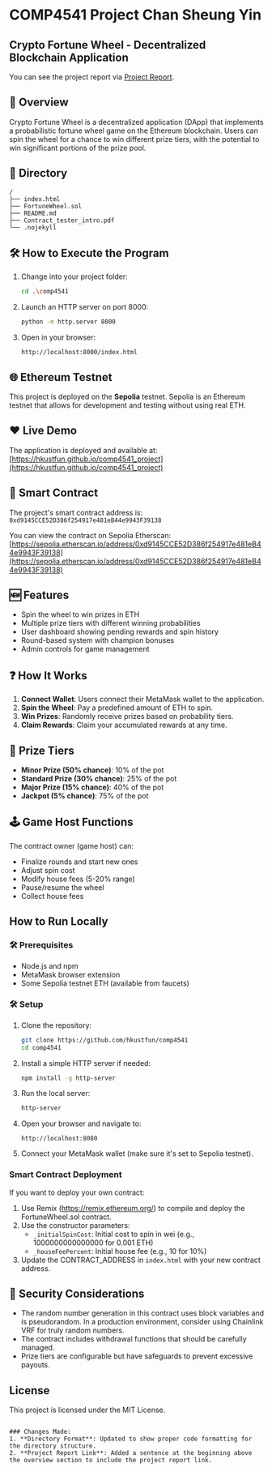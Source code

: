 # COMP4541 Project Chan Sheung Yin
## Crypto Fortune Wheel - Decentralized Blockchain Application

You can see the project report via [Project Report](https://github.com/yuuki321/comp4541_project/blob/master/Project_Report.pdf).

## 🚀 Overview
Crypto Fortune Wheel is a decentralized application (DApp) that implements a probabilistic fortune wheel game on the Ethereum blockchain. Users can spin the wheel for a chance to win different prize tiers, with the potential to win significant portions of the prize pool.

## 🔑 Directory
```
/
├── index.html
├── FortuneWheel.sol
├── README.md
├── Contract_tester_intro.pdf
└── .nojekyll
```

## 🛠 How to Execute the Program
1. Change into your project folder:
   ```bash
   cd .\comp4541
   ```
2. Launch an HTTP server on port 8000:
   ```bash
   python -m http.server 8000
   ```
3. Open in your browser:
   ```
   http://localhost:8000/index.html
   ```

## 🌐 Ethereum Testnet
This project is deployed on the **Sepolia** testnet. Sepolia is an Ethereum testnet that allows for development and testing without using real ETH.

## ❤️ Live Demo
The application is deployed and available at: [https://hkustfun.github.io/comp4541_project](https://hkustfun.github.io/comp4541_project)

## 📝 Smart Contract
The project's smart contract address is: `0xd9145CCE52D386f254917e481eB44e9943F39138`

You can view the contract on Sepolia Etherscan: [https://sepolia.etherscan.io/address/0xd9145CCE52D386f254917e481eB44e9943F39138](https://sepolia.etherscan.io/address/0xd9145CCE52D386f254917e481eB44e9943F39138)

## 🆕 Features
- Spin the wheel to win prizes in ETH
- Multiple prize tiers with different winning probabilities
- User dashboard showing pending rewards and spin history
- Round-based system with champion bonuses
- Admin controls for game management

## ❓ How It Works
1. **Connect Wallet**: Users connect their MetaMask wallet to the application.
2. **Spin the Wheel**: Pay a predefined amount of ETH to spin.
3. **Win Prizes**: Randomly receive prizes based on probability tiers.
4. **Claim Rewards**: Claim your accumulated rewards at any time.

## 🎁 Prize Tiers
- **Minor Prize (50% chance)**: 10% of the pot
- **Standard Prize (30% chance)**: 25% of the pot
- **Major Prize (15% chance)**: 40% of the pot
- **Jackpot (5% chance)**: 75% of the pot

## 🕹️ Game Host Functions
The contract owner (game host) can:
- Finalize rounds and start new ones
- Adjust spin cost
- Modify house fees (5-20% range)
- Pause/resume the wheel
- Collect house fees

## How to Run Locally

### 🛠 Prerequisites
- Node.js and npm
- MetaMask browser extension
- Some Sepolia testnet ETH (available from faucets)

### 🛠 Setup
1. Clone the repository:
   ```bash
   git clone https://github.com/hkustfun/comp4541
   cd comp4541
   ```

2. Install a simple HTTP server if needed:
   ```bash
   npm install -g http-server
   ```

3. Run the local server:
   ```bash
   http-server
   ```

4. Open your browser and navigate to:
   ```
   http://localhost:8080
   ```

5. Connect your MetaMask wallet (make sure it's set to Sepolia testnet).

### Smart Contract Deployment
If you want to deploy your own contract:

1. Use Remix (https://remix.ethereum.org/) to compile and deploy the FortuneWheel.sol contract.
2. Use the constructor parameters:
   - `_initialSpinCost`: Initial cost to spin in wei (e.g., 1000000000000000 for 0.001 ETH)
   - `_houseFeePercent`: Initial house fee (e.g., 10 for 10%)
3. Update the CONTRACT_ADDRESS in `index.html` with your new contract address.

## 🌟 Security Considerations
- The random number generation in this contract uses block variables and is pseudorandom. In a production environment, consider using Chainlink VRF for truly random numbers.
- The contract includes withdrawal functions that should be carefully managed.
- Prize tiers are configurable but have safeguards to prevent excessive payouts.

## License
This project is licensed under the MIT License.
```

### Changes Made:
1. **Directory Format**: Updated to show proper code formatting for the directory structure.
2. **Project Report Link**: Added a sentence at the beginning above the overview section to include the project report link.
